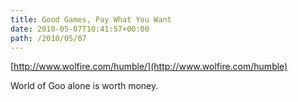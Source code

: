```yaml
---
title: Good Games, Pay What You Want
date: 2010-05-07T10:41:57+00:00
path: /2010/05/07
---
```

[http://www.wolfire.com/humble/](http://www.wolfire.com/humble)

World of Goo alone is worth money.
